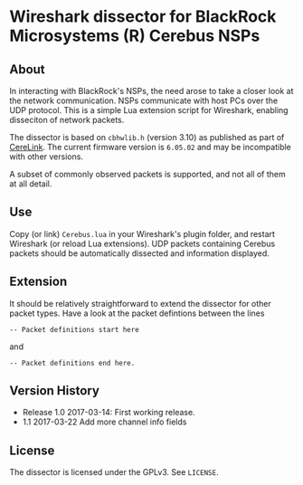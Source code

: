 # Wireshark dissector for BlackRock Microsystems (R) Cerebus NSPs
## About
In interacting with BlackRock's NSPs, the need arose to take a closer look at the network communication.
NSPs communicate with host PCs over the UDP protocol. This is a simple Lua extension script for Wireshark,
enabling disseciton of network packets.

The dissector is based on `cbhwlib.h` (version 3.10) as published as part of [CereLink](https://github.com/dashesy/CereLink). The current firmware version is `6.05.02` and may be incompatible with other versions.

A subset of commonly observed packets is supported, and not all of them at all detail.

## Use
Copy (or link) `Cerebus.lua` in your Wireshark's plugin folder, and restart Wireshark (or reload Lua extensions).
UDP packets containing Cerebus packets should be automatically dissected and information displayed.

## Extension
It should be relatively straightforward to extend the dissector for other packet types. Have a look at the packet defintions between the lines

    -- Packet definitions start here

and

    -- Packet definitions end here.

## Version History
- Release 1.0 2017-03-14: First working release.
- 1.1 2017-03-22 Add more channel info fields
## License
The dissector is licensed under the GPLv3. See `LICENSE`.
